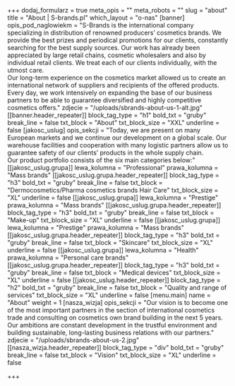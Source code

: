+++
dodaj_formularz = true
meta_opis = ""
meta_robots = ""
slug = "about"
title = "About | S-brands.pl"
which_layout = "o-nas"
[banner]
opis_pod_naglowiekm = "S-Brands is the international company specializing in distribution of renowned producers’ cosmetics brands. We provide the best prizes and periodical promotions for our clients, constantly searching for the best supply sources. Our work has already been appreciated by large retail chains, cosmetic wholesalers and also by individual retail clients. We treat each of our clients individually, with the utmost care. </br> Our long-term experience on the cosmetics market allowed us to create an international network of suppliers and recipients of the offered products. Every day, we work intensively on expanding the base of our business partners to be able to guarantee diversified and highly competitive cosmetics offers."
zdjecie = "/uploads/sbrands-about-us-1-alt.jpg"
[[banner.header_repeater]]
block_tag_type = "h1"
bold_txt = "gruby"
break_line = false
txt_block = "About"
txt_block_size = "XXL"
underline = false
[jakosc_uslug]
opis_sekcji = "Today, we are present on many European markets and we continue our development on a global scale. Our warehouse facilities and cooperation with many logistic partners allow us to guarantee safety of our clients’ products in the whole supply chain.</br>Our product portfolio consists of the six main categories below:"
[[jakosc_uslug.grupa]]
lewa_kolumna = "Professional"
prawa_kolumna = "Mass brands"
[[jakosc_uslug.grupa.header_repeater]]
block_tag_type = "h3"
bold_txt = "gruby"
break_line = false
txt_block = "Dermocosmetics/Pharma cosmetics brands Hair Care"
txt_block_size = "XL"
underline = false
[[jakosc_uslug.grupa]]
lewa_kolumna = "Prestige"
prawa_kolumna = "Mass brands"
[[jakosc_uslug.grupa.header_repeater]]
block_tag_type = "h3"
bold_txt = "gruby"
break_line = false
txt_block = "Make-up"
txt_block_size = "XL"
underline = false
[[jakosc_uslug.grupa]]
lewa_kolumna = "Prestige"
prawa_kolumna = "Mass brands"
[[jakosc_uslug.grupa.header_repeater]]
block_tag_type = "h3"
bold_txt = "gruby"
break_line = false
txt_block = "Skincare"
txt_block_size = "XL"
underline = false
[[jakosc_uslug.grupa]]
lewa_kolumna = "Health"
prawa_kolumna = "Personal care brands"
[[jakosc_uslug.grupa.header_repeater]]
block_tag_type = "h3"
bold_txt = "gruby"
break_line = false
txt_block = "Medical devices"
txt_block_size = "XL"
underline = false
[[jakosc_uslug.header_repeater]]
block_tag_type = "h2"
bold_txt = "gruby"
break_line = false
txt_block = "Quality and range of services"
txt_block_size = "XL"
underline = false
[menu.main]
name = "About"
weight = 1
[nasza_wizja]
opis_sekcji = "Our vision is to become one of the most important partners in the section of international cosmetics trade and consulting on cosmetics own brand building in the next 5 years. </br>Our ambitions are constant development in the trustful environment and building sustainable, long-lasting business relations with our partners."
zdjecie = "/uploads/sbrands-about-us-2.jpg"
[[nasza_wizja.header_repeater]]
block_tag_type = "div"
bold_txt = "gruby"
break_line = false
txt_block = "Vision"
txt_block_size = "XL"
underline = false

+++
